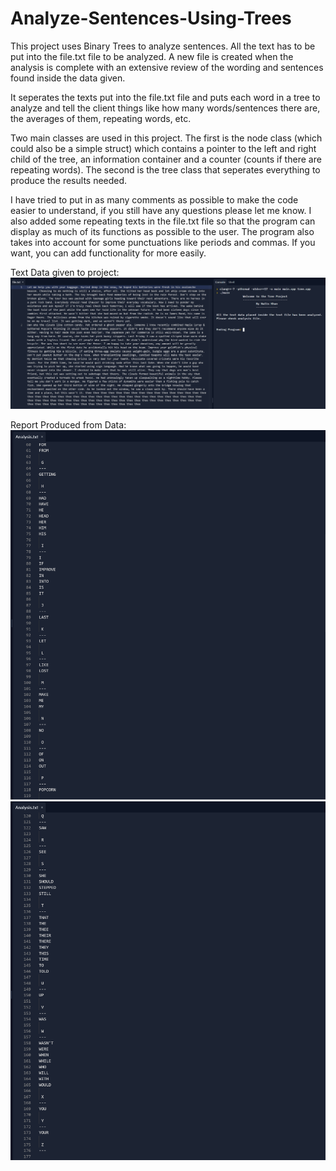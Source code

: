 # Analyze-Sentences-Using-Trees

This project uses Binary Trees to analyze sentences. All the text has to be put into the file.txt file to be analyzed. A new file is created when the analysis is complete with an extensive review of the wording and sentences found inside the data given.

It seperates the texts put into the file.txt file and puts each word in a tree to analyze and tell the client things like how many words/sentences there are, the averages of them, repeating words, etc.

Two main classes are used in this project. The first is the node class (which could also be a simple struct) which contains a pointer to the left and right child of the tree, an information container and a counter (counts if there are repeating words). The second is the tree class that seperates everything to produce the results needed.

I have tried to put in as many comments as possible to make the code easier to understand, if you still have any questions please let me know. I also added some repeating texts in the file.txt file so that the program can display as much of its functions as possible to the user. The program also takes into account for some punctuations like periods and commas. If you want, you can add functionality for more easily.

Text Data given to project:
<img src='ss1.png' title='img' width='' alt='img' />

Report Produced from Data:
<img src='ss2.png' title='img' width='' alt='img' />
<img src='ss3.png' title='img' width='' alt='img' />
